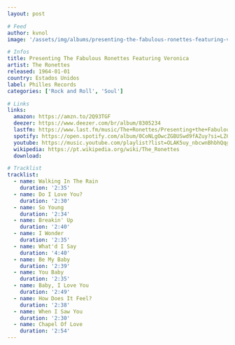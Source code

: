```yaml
---
layout: post

# Feed
author: kvnol
image: '/assets/img/albums/presenting-the-fabulous-ronettes-featuring-veronica.jpg'

# Infos
title: Presenting The Fabulous Ronettes Featuring Veronica
artist: The Ronettes
released: 1964-01-01
country: Estados Unidos
label: Philles Records
categories: ['Rock and Roll', 'Soul']

# Links
links:
  amazon: https://amzn.to/2Q93TGF
  deezer: https://www.deezer.com/br/album/8305234
  lastfm: https://www.last.fm/music/The+Ronettes/Presenting+the+Fabulous+Ronettes+Featuring+Veronica
  spotify: https://open.spotify.com/album/0CoNLgOwcZGBUSwd9fAZuy?si=LZ60wmsWQC-YGSAlCV5ELg
  youtube: https://music.youtube.com/playlist?list=OLAK5uy_nbcwnBhbhQqgvmT1HKQu2MtE9Br-AZR-w
  wikipedia: https://pt.wikipedia.org/wiki/The_Ronettes
  download:

# Tracklist
tracklist:
  - name: Walking In The Rain
    duration: '2:35'
  - name: Do I Love You?
    duration: '2:30'
  - name: So Young
    duration: '2:34'
  - name: Breakin' Up
    duration: '2:40'
  - name: I Wonder
    duration: '2:35'
  - name: What'd I Say
    duration: '4:40'
  - name: Be My Baby
    duration: '2:39'
  - name: You Baby
    duration: '2:35'
  - name: Baby, I Love You
    duration: '2:49'
  - name: How Does It Feel?
    duration: '2:38'
  - name: When I Saw You
    duration: '2:30'
  - name: Chapel Of Love
    duration: '2:54'
---
```


